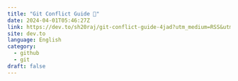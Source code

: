 ```yaml
---
title: "Git Conflict Guide 🚀"
date: 2024-04-01T05:46:27Z
link: https://dev.to/sh20raj/git-conflict-guide-4jad?utm_medium=RSS&utm_source=news.12bit.vn
site: dev.to
language: English
category:
  - github
  - git
draft: false
---
```

